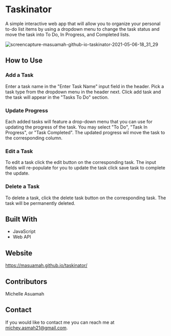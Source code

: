 # Taskinator

A simple interactive web app that will allow you to organize your personal to-do list items by using a dropdown menu to change the task status and move the task into To Do, In Progress, and Completed lists.

![screencapture-masuamah-github-io-taskinator-2021-05-06-18_31_29](https://user-images.githubusercontent.com/77217156/117381192-84768d00-aea9-11eb-9ff4-014c76b2f1fc.png)

## How to Use

### Add a Task
Enter a task name in the "Enter Task Name" input field in the header. Pick a task type from the dropdown menu in the header next. Click add task and the task will appear in the "Tasks To Do" section.

### Update Progress
Each added tasks will feature a drop-down menu that you can use for updating the progress of the task. You may select "To Do", "Task In Progress", or "Task Completed". The updated progress wil move the task to the corresponding column.

### Edit a Task
To edit a task click the edit button on the corresponding task. The input fields will re-populate for you to update the task click save task to complete the update.

### Delete a Task
To delete a task, click the delete task button on the corresponding task. The task will be permanently deleted.

## Built With

* JavaScript
* Web API

## Website
https://masuamah.github.io/taskinator/

## Contributors
Michelle Asuamah

## Contact
If you would like to contact me you can reach me at michey.asmah21@gmail.com.
